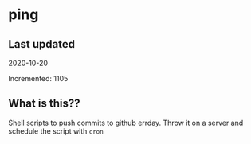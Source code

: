# ping

## Last updated
2020-10-20

Incremented: 1105

## What is this??
Shell scripts to push commits to github errday. Throw it on a server and schedule the script with `cron`
